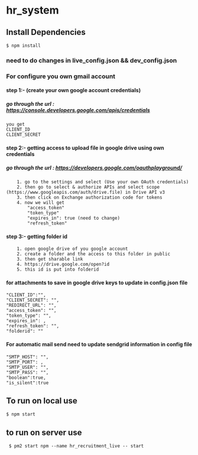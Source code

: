 # hr_system


## Install Dependencies
``` $ npm install ```
### need to do changes in live_config.json && dev_config.json

### For configure you own gmail account

#### step 1:- (create your own google account credentials)

##### go through the url : https://console.developers.google.com/apis/credentials

```
you get 
CLIENT_ID
CLIENT_SECRET
```

#### step 2:- getting access to upload file in google drive using own credentials

##### go through the url : https://developers.google.com/oauthplayground/

```
	1. go to the settings and select (Use your own OAuth credentials)
	2. then go to select & authorize APIs and select scope (https://www.googleapis.com/auth/drive.file) in Drive API v3
	3. then click on Exchange authorization code for tokens
	4. now we will get 
		"access_token"
		"token_type"
		"expires_in": true (need to change)
		"refresh_token"
```

#### step 3:- getting folder id 

```
	1. open google drive of you google account
	2. create a folder and the access to this folder in public
	3. then get sharable link 
	4. https://drive.google.com/open?id
	5. this id is put into folderid
``` 
#### for attachments to save in google drive keys to update in config.json file  
```
"CLIENT_ID":"",
"CLIENT_SECRET": "",
"REDIRECT_URL": "",
"access_token": "",
"token_type": "",
"expires_in": ,
"refresh_token": "",
"folderid": ""
```

#### For automatic mail send need to update sendgrid information in config file
```
"SMTP_HOST": "",
"SMTP_PORT": ,
"SMTP_USER": "",
"SMTP_PASS": "",
"boolean":true,
"is_silent":true
```

## To run on local use 

```$ npm start```

## to run on server use

``` $ pm2 start npm --name hr_recruitment_live -- start```